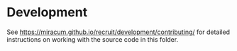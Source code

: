 # Development

See <https://miracum.github.io/recruit/development/contributing/> for
detailed instructions on working with the source code in this folder.
